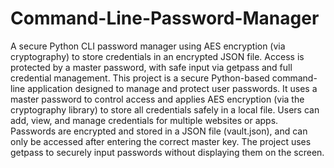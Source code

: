# Command-Line-Password-Manager
A secure Python CLI password manager using AES encryption (via cryptography) to store credentials in an encrypted JSON file. Access is protected by a master password, with safe input via getpass and full credential management.
This project is a secure Python-based command-line application designed to manage and protect user passwords. It uses a master password to control access and applies AES encryption (via the cryptography library) to store all credentials safely in a local file.
Users can add, view, and manage credentials for multiple websites or apps. Passwords are encrypted and stored in a JSON file (vault.json), and can only be accessed after entering the correct master key. The project uses getpass to securely input passwords without displaying them on the screen.
